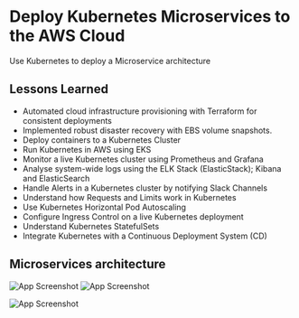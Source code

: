 
# Deploy Kubernetes Microservices to the AWS Cloud
Use Kubernetes to deploy a Microservice architecture


## Lessons Learned

- Automated cloud infrastructure provisioning with Terraform for consistent deployments
- Implemented robust disaster recovery with EBS volume snapshots.
- Deploy containers to a Kubernetes Cluster
- Run Kubernetes in AWS using EKS
- Monitor a live Kubernetes cluster using Prometheus and Grafana
- Analyse system-wide logs using the ELK Stack (ElasticStack); Kibana and ElasticSearch
- Handle Alerts in a Kubernetes cluster by notifying Slack Channels
- Understand how Requests and Limits work in Kubernetes
- Use Kubernetes Horizontal Pod Autoscaling
- Configure Ingress Control on a live Kubernetes deployment
- Understand Kubernetes StatefulSets
- Integrate Kubernetes with a Continuous Deployment System (CD)



## Microservices architecture

![App Screenshot](https://gcdnb.pbrd.co/images/X8WQYkZLh8Py.png?o=1)
![App Screenshot](https://i.ibb.co/Qrc6qNM/image.png)

![App Screenshot](https://miro.medium.com/v2/resize:fit:1400/1*nEq9DFmyu4LEmHmrBwQcGA.png)



